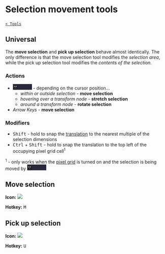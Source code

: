 # Selection movement tools

[`< Tools`](./tools.md)

## Universal

The **move selection** and **pick up selection** behave almost identically. The only difference is that the move selection tool modifies the *selection area*, while the pick up selection tool modifies the *contents of the selection*.

### Actions

* ![Click & Drag](./assets/ui/click-drag.gif "Click & Drag") - depending on the cursor position...
  * *within or outside selection* - **move selection**
  * *hovering over a transform node* - **stretch selection**
  * *around a transform node* - **rotate selection**
* *Arrow Keys* - **move selection**

### Modifiers

* <kbd>Shift</kbd> - hold to snap the [translation](https://en.wikipedia.org/wiki/Translation_(geometry)) to the nearest multiple of the selection dimensions
* <kbd>Ctrl</kbd> + <kbd>Shift</kbd> - hold to snap the translation to the top left of the occupying pixel grid cell<sup>1</sup>

<sup>1</sup> - only works when the [pixel grid]() is turned on and the selection is being moved by ![Click & Drag](./assets/ui/click-drag.gif "Click & Drag")

## Move selection

**Icon:** ![](https://raw.githubusercontent.com/jbunke/stipple-effect/master/res/icons/move_selection.png)

**Hotkey:** <kbd>M</kbd>

## Pick up selection

**Icon:** ![](https://raw.githubusercontent.com/jbunke/stipple-effect/master/res/icons/pick_up_selection.png)

**Hotkey:** <kbd>U</kbd>
